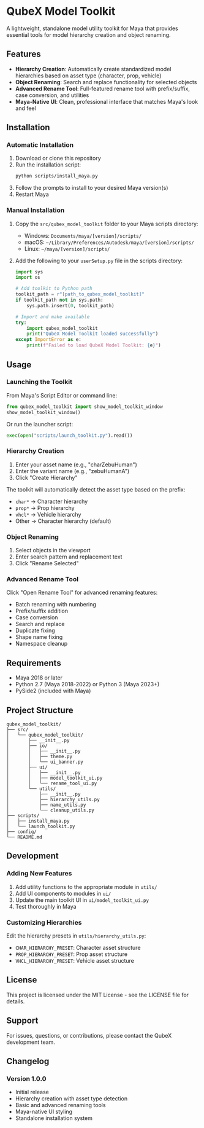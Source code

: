 # QubeX Model Toolkit

A lightweight, standalone model utility toolkit for Maya that provides essential tools for model hierarchy creation and object renaming.

## Features

- **Hierarchy Creation**: Automatically create standardized model hierarchies based on asset type (character, prop, vehicle)
- **Object Renaming**: Search and replace functionality for selected objects
- **Advanced Rename Tool**: Full-featured rename tool with prefix/suffix, case conversion, and utilities
- **Maya-Native UI**: Clean, professional interface that matches Maya's look and feel

## Installation

### Automatic Installation

1. Download or clone this repository
2. Run the installation script:
   ```bash
   python scripts/install_maya.py
   ```
3. Follow the prompts to install to your desired Maya version(s)
4. Restart Maya

### Manual Installation

1. Copy the `src/qubex_model_toolkit` folder to your Maya scripts directory:
   - Windows: `Documents/maya/[version]/scripts/`
   - macOS: `~/Library/Preferences/Autodesk/maya/[version]/scripts/`
   - Linux: `~/maya/[version]/scripts/`

2. Add the following to your `userSetup.py` file in the scripts directory:
   ```python
   import sys
   import os
   
   # Add toolkit to Python path
   toolkit_path = r"[path_to_qubex_model_toolkit]"
   if toolkit_path not in sys.path:
       sys.path.insert(0, toolkit_path)
   
   # Import and make available
   try:
       import qubex_model_toolkit
       print("QubeX Model Toolkit loaded successfully")
   except ImportError as e:
       print(f"Failed to load QubeX Model Toolkit: {e}")
   ```

## Usage

### Launching the Toolkit

From Maya's Script Editor or command line:
```python
from qubex_model_toolkit import show_model_toolkit_window
show_model_toolkit_window()
```

Or run the launcher script:
```python
exec(open("scripts/launch_toolkit.py").read())
```

### Hierarchy Creation

1. Enter your asset name (e.g., "charZebuHuman")
2. Enter the variant name (e.g., "zebuHumanA")
3. Click "Create Hierarchy"

The toolkit will automatically detect the asset type based on the prefix:
- `char*` → Character hierarchy
- `prop*` → Prop hierarchy  
- `vhcl*` → Vehicle hierarchy
- Other → Character hierarchy (default)

### Object Renaming

1. Select objects in the viewport
2. Enter search pattern and replacement text
3. Click "Rename Selected"

### Advanced Rename Tool

Click "Open Rename Tool" for advanced renaming features:
- Batch renaming with numbering
- Prefix/suffix addition
- Case conversion
- Search and replace
- Duplicate fixing
- Shape name fixing
- Namespace cleanup

## Requirements

- Maya 2018 or later
- Python 2.7 (Maya 2018-2022) or Python 3 (Maya 2023+)
- PySide2 (included with Maya)

## Project Structure

```
qubex_model_toolkit/
├── src/
│   └── qubex_model_toolkit/
│       ├── __init__.py
│       ├── io/
│       │   ├── __init__.py
│       │   ├── theme.py
│       │   └── ui_banner.py
│       ├── ui/
│       │   ├── __init__.py
│       │   ├── model_toolkit_ui.py
│       │   └── rename_tool_ui.py
│       └── utils/
│           ├── __init__.py
│           ├── hierarchy_utils.py
│           ├── name_utils.py
│           └── cleanup_utils.py
├── scripts/
│   ├── install_maya.py
│   └── launch_toolkit.py
├── config/
└── README.md
```

## Development

### Adding New Features

1. Add utility functions to the appropriate module in `utils/`
2. Add UI components to modules in `ui/`
3. Update the main toolkit UI in `ui/model_toolkit_ui.py`
4. Test thoroughly in Maya

### Customizing Hierarchies

Edit the hierarchy presets in `utils/hierarchy_utils.py`:
- `CHAR_HIERARCHY_PRESET`: Character asset structure
- `PROP_HIERARCHY_PRESET`: Prop asset structure
- `VHCL_HIERARCHY_PRESET`: Vehicle asset structure

## License

This project is licensed under the MIT License - see the LICENSE file for details.

## Support

For issues, questions, or contributions, please contact the QubeX development team.

## Changelog

### Version 1.0.0
- Initial release
- Hierarchy creation with asset type detection
- Basic and advanced renaming tools
- Maya-native UI styling
- Standalone installation system
